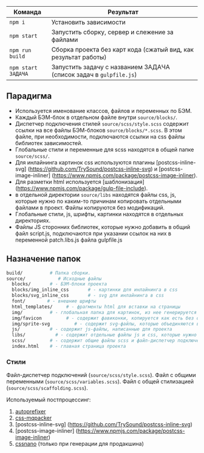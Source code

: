 <table>
  <thead>
    <tr>
      <th>Команда</th>
      <th>Результат</th>
    </tr>
  </thead>
  <tbody>
    <tr>
      <td width="22%"><code>npm i</code></td>
      <td>Установить зависимости</td>
    </tr>
    <tr>
      <td><code>npm start</code></td>
      <td>Запустить сборку, сервер и слежение за файлами</td>
    </tr>
    <tr>
      <td><code>npm run build</code></td>
      <td>Сборка проекта без карт кода (сжатый вид, как результат работы)</td>
    </tr>
    <tr>
      <td><code>npm start ЗАДАЧА</code></td>
      <td>Запустить задачу с названием ЗАДАЧА (список задач в <code>gulpfile.js</code>)</td>
    </tr>
  </tbody>
</table>

## Парадигма

- Используется именование классов, файлов и переменных по БЭМ.
- Каждый БЭМ-блок в отдельном файле внутри `source/blocks/`.
- Диспетчер подключения стилей `source/scss/style.scss` содержит ссылки на все файлы БЭМ-блоков `source/blocks/*.scss`. В этом файле, при необходимости, подключаются ссылки на css файлы библиотек зависимостей.
- Глобальные стили и переменные для scss находятся в общей папке `source/scss/`.
- Для инлайнинга картинок css используются плагины [postcss-inline-svg] (https://github.com/TrySound/postcss-inline-svg) и [postcss-image-inliner] (https://www.npmjs.com/package/postcss-image-inliner).
- Для разметки html используется [шаблонизация] (https://www.npmjs.com/package/gulp-file-include).
- в отдельной директории `source/libs` находятся файлы css, js, которые нужно по каким-то причинам копировать отдельными файлами в проект. Файлы копируются без модификаций.
- Глобальные стили, js, шрифты, картинки находятся в отдельных директориях.
- Файлы JS сторонних библиотек, которые нужно добавить в общий файл script.js, подключаются при указании ссылок на них в переменной patch.libs.js файла gulpfile.js


## Назначение папок

```bash
build/          # Папка сборки.
source/            # Исходные файлы
  blocks/       # - БЭМ-блоки проекта
  blocks/img_inline_css       # - картинки для инлайнинга в css
  blocks/svg_inline_css       # - svg для инлайнинга в css
  font/        # - внешние шрифты
  html_templates/     # - фрагменты html для вставки на страницы
  img/          # - глобальная папка для картинок, из нее генерируется минизированные картинки и картинки в формате webp
  img/favicon         # - содержит фавиконки, копируется как есть без обработки
  img/sprite-svg         # - содержит svg-файлы, которые объединяются в один svg-спрайт для подключения в html
  js/           # - содержит js-файлы, написанные для проекта
  libs/           # - содержит отдельные файлы js и css, которые нужно копировать в проект отдельными файлами без модификации.
  scss/         # - содержит общие файлы scss и файл-диспетчер подключений для всех блоков из папки 'blocks'
  index.html    # - главная страница проекта
```


### Стили

Файл-диспетчер подключений (`source/scss/style.scss`).
Файл с общими переменными (`source/scss/variables.scss`).
Файл с общей стилизацией (`source/scss/scaffolding.scss`).

Используемый постпроцессинг:

1. [autoprefixer](https://github.com/postcss/autoprefixer)
2. [css-mqpacker](https://github.com/hail2u/node-css-mqpacker)
3. [postcss-inline-svg] (https://github.com/TrySound/postcss-inline-svg)
4. [postcss-image-inliner] (https://www.npmjs.com/package/postcss-image-inliner)
5. [cssnano](https://github.com/cssnano/cssnano) (только при генерации для продакшина)
